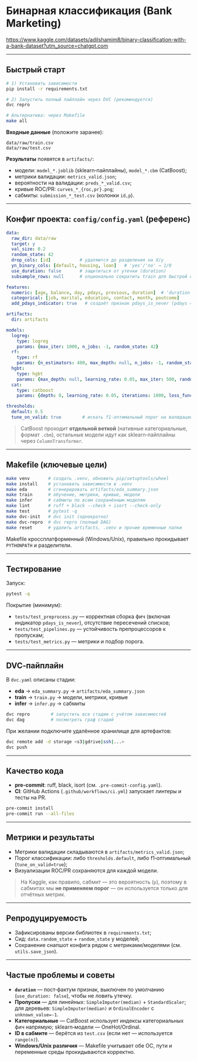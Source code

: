 # Бинарная классификация (Bank Marketing)

https://www.kaggle.com/datasets/adilshamim8/binary-classification-with-a-bank-dataset?utm_source=chatgpt.com

---

## Быстрый старт

```bash
# 1) Установить зависимости
pip install -r requirements.txt

# 2) Запустить полный пайплайн через DVC (рекомендуется)
dvc repro

# Альтернатива: через Makefile
make all
```

**Входные данные** (положите заранее):
```
data/raw/train.csv
data/raw/test.csv
```

**Результаты** появятся в `artifacts/`:
- модели: `model_*.joblib` (sklearn‑пайплайны), `model_*.cbm` (CatBoost);
- метрики валидации: `metrics_valid.json`;
- вероятности на валидации: `preds_*_valid.csv`;
- кривые ROC/PR: `curves_*_{roc,pr}.png`;
- сабмиты: `submission_*_test.csv` (колонки `id,p`).

---

## Конфиг проекта: `config/config.yaml` (референс)

```yaml
data:
  raw_dir: data/raw
  target: y
  val_size: 0.2
  random_state: 42
  drop_cols: [id]           # удаляются до разделения на X/y
  yn_binary_cols: [default, housing, loan]   # 'yes'/'no' → 1/0
  use_duration: false       # защититься от утечки (duration)
  subsample_rows: null      # опционально сократить train для быстрой отладки

features:
  numeric: [age, balance, day, pdays, previous, duration]  # 'duration' будет отброшен, если use_duration=false
  categorical: [job, marital, education, contact, month, poutcome]
  add_pdays_indicator: true   # создаёт признак pdays_is_never (pdays == -1)

artifacts:
  dir: artifacts

models:
  logreg:
    type: logreg
    params: {max_iter: 1000, n_jobs: -1, random_state: 42}
  rf:
    type: rf
    params: {n_estimators: 400, max_depth: null, n_jobs: -1, random_state: 42}
  hgbt:
    type: hgbt
    params: {max_depth: null, learning_rate: 0.05, max_iter: 500, random_state: 42}
  cat:
    type: catboost
    params: {depth: 8, learning_rate: 0.05, iterations: 1000, loss_function: Logloss, random_seed: 42, verbose: false}

thresholds:
  default: 0.5
  tune_on_valid: true        # искать f1‑оптимальный порог на валидации
```

> CatBoost проходит **отдельной веткой** (нативные категориальные, формат `.cbm`), остальные модели идут как sklearn‑пайплайны через `ColumnTransformer`.

---

## Makefile (ключевые цели)

```bash
make venv       # создать .venv, обновить pip/setuptools/wheel
make install    # установить зависимости в .venv
make eda        # сгенерировать artifacts/eda_summary.json
make train      # обучение, метрики, кривые, модели
make infer      # сабмиты по всем сохранённым моделям
make lint       # ruff + black --check + isort --check-only
make test       # pytest -q
make dvc-init   # dvc init (однократно)
make dvc-repro  # dvc repro (полный DAG)
make reset      # удалить artifacts, .venv и прочие временные папки
```

Makefile кроссплатформенный (Windows/Unix), правильно прокидывает `PYTHONPATH` и разделители.

---

## Тестирование

Запуск:
```bash
pytest -q
```

Покрытие (минимум):
- `tests/test_preprocess.py` — корректная сборка фич (включая индикатор `pdays_is_never`), отсутствие пересечений списков;
- `tests/test_pipelines.py` — устойчивость препроцессоров к пропускам;
- `tests/test_metrics.py` — метрики и подбор порога.

---

## DVC‑пайплайн

В `dvc.yaml` описаны стадии:

- **eda** → `eda_summary.py` → `artifacts/eda_summary.json`
- **train** → `train.py` → модели, метрики, кривые
- **infer** → `infer.py` → сабмиты

```bash
dvc repro        # запустить все стадии с учётом зависимостей
dvc dag          # посмотреть граф стадий
```

При желании подключите удалённое хранилище для артефактов:
```bash
dvc remote add -d storage <s3|gdrive|ssh|...>
dvc push
```

---

## Качество кода

- **pre-commit**: ruff, black, isort (см. `.pre-commit-config.yaml`).
- **CI**: GitHub Actions (`.github/workflows/ci.yml`) запускает линтеры и тесты на PR.

```bash
pre-commit install
pre-commit run --all-files
```

---

## Метрики и результаты

- Метрики валидации складываются в `artifacts/metrics_valid.json`;
- Порог классификации: либо `thresholds.default`, либо f1‑оптимальный (`tune_on_valid=true`);
- Визуализации ROC/PR сохраняются для каждой модели.

> На Kaggle, как правило, сабмит — это вероятность (`p`), поэтому в сабмитах мы **не применяем порог** — он используется только для отчётных метрик.

---

## Репродуцируемость

- Зафиксированы версии библиотек в `requirements.txt`;
- Сид: `data.random_state` + `random_state` у моделей;
- Сохранение снапшот конфига рядом с метриками/моделями (см. `utils.save_json`).

---

## Частые проблемы и советы

- **`duration`** — пост‑фактум признак, выключен по умолчанию (`use_duration: false`), чтобы не ловить утечку.
- **Пропуски** — для линейных: `SimpleImputer(median)` + `StandardScaler`; для деревьев: `SimpleImputer(median)` и `OrdinalEncoder` с `unknown_value=-1`.
- **Категориальные** — CatBoost использует индексы категориальных фич напрямую; sklearn‑модели — OneHot/Ordinal.
- **ID в сабмите** — берётся из `test.csv` (если нет — используется `range(n)`).
- **Windows/Unix различия** — Makefile учитывает обе ОС, пути и переменные среды прокидываются корректно.


